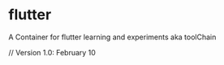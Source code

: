 # flutter


A Container for flutter learning and experiments aka toolChain

// Version 1.0: February 10

